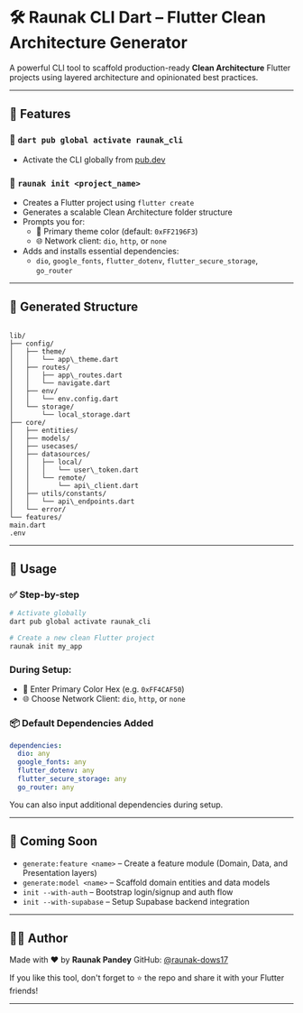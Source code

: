 
# 🛠️ Raunak CLI Dart – Flutter Clean Architecture Generator

A powerful CLI tool to scaffold production-ready **Clean Architecture** Flutter projects using layered architecture and opinionated best practices.

---

## 🚀 Features

### 🔹 `dart pub global activate raunak_cli`
- Activate the CLI globally from [pub.dev](https://pub.dev/packages/raunak_cli)

### 🔹 `raunak init <project_name>`
- Creates a Flutter project using `flutter create`
- Generates a scalable Clean Architecture folder structure
- Prompts you for:
  - 🎨 Primary theme color (default: `0xFF2196F3`)
  - 🌐 Network client: `dio`, `http`, or `none`
- Adds and installs essential dependencies:
  - `dio`, `google_fonts`, `flutter_dotenv`, `flutter_secure_storage`, `go_router`

---

## 📁 Generated Structure

```

lib/
├── config/
│   ├── theme/
│   │   └── app\_theme.dart
│   ├── routes/
│   │   ├── app\_routes.dart
│   │   └── navigate.dart
│   ├── env/
│   │   └── env.config.dart
│   └── storage/
│       └── local_storage.dart
├── core/
│   ├── entities/
│   ├── models/
│   ├── usecases/
│   ├── datasources/
│   │   ├── local/
│   │   │   └── user\_token.dart
│   │   └── remote/
│   │       └── api\_client.dart
│   ├── utils/constants/
│   │   └── api\_endpoints.dart
│   └── error/
└── features/
main.dart
.env

````

---

## 🧪 Usage

### ✅ Step-by-step

```bash
# Activate globally
dart pub global activate raunak_cli

# Create a new clean Flutter project
raunak init my_app
````

### During Setup:

* 🎨 Enter Primary Color Hex (e.g. `0xFF4CAF50`)
* 🌐 Choose Network Client: `dio`, `http`, or `none`

### 📦 Default Dependencies Added

```yaml
dependencies:
  dio: any
  google_fonts: any
  flutter_dotenv: any
  flutter_secure_storage: any
  go_router: any
```

You can also input additional dependencies during setup.

---

## 🧩 Coming Soon

* `generate:feature <name>` – Create a feature module (Domain, Data, and Presentation layers)
* `generate:model <name>` – Scaffold domain entities and data models
* `init --with-auth` – Bootstrap login/signup and auth flow
* `init --with-supabase` – Setup Supabase backend integration

---

## 👨‍💻 Author

Made with ❤️ by **Raunak Pandey**
GitHub: [@raunak-dows17](https://github.com/raunak-dows17)

If you like this tool, don't forget to ⭐️ the repo and share it with your Flutter friends!

---

